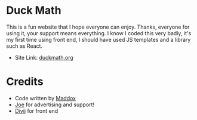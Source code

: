 # Duck Math
This is a fun website that I hope everyone can enjoy. Thanks, everyone for using it, your support means everything. I know I coded this very badly, it's my first time using front end, I should have used JS templates and a library such as React.
- Site Link: [duckmath.org](https://duckmath.org/)

# Credits
- Code written by [Maddox](https://github.com/maddox05)
- [Joe](https://www.instagram.com/parada.joseph/) for advertising and support!
- [Divij](https://github.com/Divij-Agarwal-42) for front end

